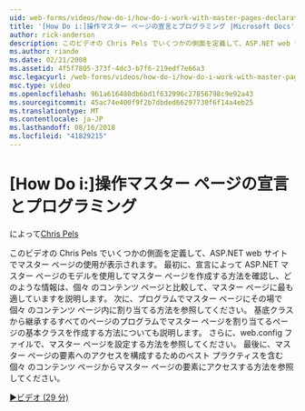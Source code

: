 ```yaml
---
uid: web-forms/videos/how-do-i/how-do-i-work-with-master-pages-declaratively-and-programmatically
title: '[How Do i:]操作マスター ページの宣言とプログラミング |Microsoft Docs'
author: rick-anderson
description: このビデオの Chris Pels でいくつかの側面を定義して、ASP.NET web サイトでマスター ページの使用が表示されます。 最初に、マスター ページ declarati を作成する方法を参照してください.
ms.author: riande
ms.date: 02/21/2008
ms.assetid: 4f5f7805-373f-4dc3-b7f6-219edf7e66a3
msc.legacyurl: /web-forms/videos/how-do-i/how-do-i-work-with-master-pages-declaratively-and-programmatically
msc.type: video
ms.openlocfilehash: 961a616480db6bd1f632996c27856798c9e92a43
ms.sourcegitcommit: 45ac74e400f9f2b7dbded66297730f6f14a4eb25
ms.translationtype: MT
ms.contentlocale: ja-JP
ms.lasthandoff: 08/16/2018
ms.locfileid: "41829215"
---
```

<a name="how-do-i-work-with-master-pages-declaratively-and-programmatically"></a>[How Do i:]操作マスター ページの宣言とプログラミング
====================
によって[Chris Pels](https://twitter.com/chrispels)

このビデオの Chris Pels でいくつかの側面を定義して、ASP.NET web サイトでマスター ページの使用が表示されます。 最初に、宣言によって ASP.NET マスター ページのモデルを使用してマスター ページを作成する方法を確認し、どのような情報は、個々 のコンテンツ ページと比較して、マスター ページに最も適していますを説明します。 次に、プログラムでマスター ページにその場で個々 のコンテンツ ページ内に割り当てる方法を参照してください。 基底クラスから継承するすべてのページのプログラムでマスター ページを割り当てるページの基本クラスを作成する方法についても説明します。 さらに、web.config ファイルで、マスター ページを設定する方法を参照してください。 最後に、マスター ページの要素へのアクセスを構成するためのベスト プラクティスを含む個々 のコンテンツ ページからマスター ページの要素にアクセスする方法を参照してください。

[&#9654;ビデオ (29 分)](https://channel9.msdn.com/Blogs/ASP-NET-Site-Videos/how-do-i-work-with-master-pages-declaratively-and-programmatically)
